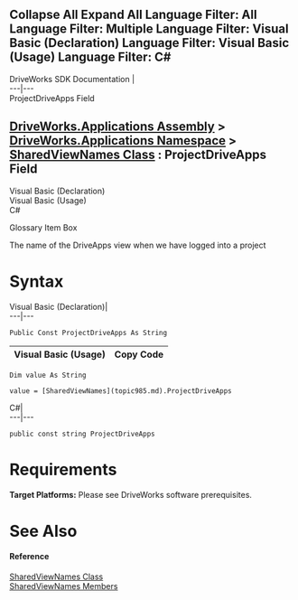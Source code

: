 Collapse All Expand All Language Filter: All  Language Filter: Multiple  Language Filter: Visual Basic (Declaration) Language Filter: Visual Basic (Usage) Language Filter: C#  
---  
DriveWorks SDK Documentation  |   
---|---  
ProjectDriveApps Field   
  
[DriveWorks.Applications Assembly](topic13.md) > [DriveWorks.Applications Namespace](topic16.md) > [SharedViewNames Class](topic985.md) : ProjectDriveApps Field  
---  
  
Visual Basic (Declaration)    
Visual Basic (Usage)    
C# 

Glossary Item Box

The name of the DriveApps view when we have logged into a project 

# Syntax

Visual Basic (Declaration)|   
---|---  
      
    
    Public Const ProjectDriveApps As String  
  
Visual Basic (Usage)| Copy Code  
---|---  
      
    
    Dim value As String
     
    value = [SharedViewNames](topic985.md).ProjectDriveApps  
  
C#|   
---|---  
      
    
    public const string ProjectDriveApps  
  
# Requirements

**Target Platforms:** Please see DriveWorks software prerequisites.

# See Also

#### Reference

[SharedViewNames Class](topic985.md)   
[SharedViewNames Members](topic986.md)


